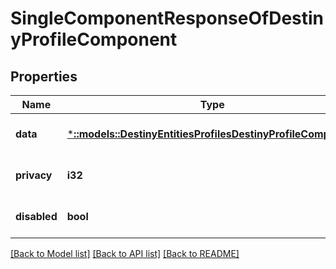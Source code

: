 # SingleComponentResponseOfDestinyProfileComponent

## Properties
Name | Type | Description | Notes
------------ | ------------- | ------------- | -------------
**data** | [***::models::DestinyEntitiesProfilesDestinyProfileComponent**](Destiny.Entities.Profiles.DestinyProfileComponent.md) |  | [optional] [default to null]
**privacy** | **i32** |  | [optional] [default to null]
**disabled** | **bool** | If true, this component is disabled. | [optional] [default to null]

[[Back to Model list]](../README.md#documentation-for-models) [[Back to API list]](../README.md#documentation-for-api-endpoints) [[Back to README]](../README.md)


